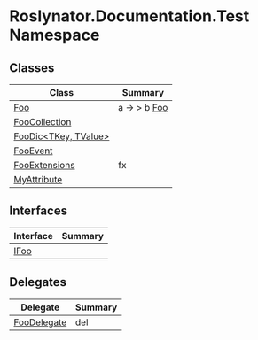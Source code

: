 # Roslynator\.Documentation\.Test Namespace

## Classes

| Class | Summary |
| ----- | ------- |
| [Foo](Foo/README.md) | a → > b [Foo](Foo/README.md) |
| [FooCollection](FooCollection/README.md) | |
| [FooDic\<TKey, TValue>](FooDic-2/README.md) | |
| [FooEvent](FooEvent/README.md) | |
| [FooExtensions](FooExtensions/README.md) | fx |
| [MyAttribute](MyAttribute/README.md) | |

## Interfaces

| Interface | Summary |
| --------- | ------- |
| [IFoo](IFoo/README.md) | |

## Delegates

| Delegate | Summary |
| -------- | ------- |
| [FooDelegate](FooDelegate/README.md) | del |

